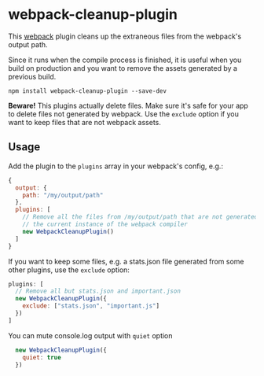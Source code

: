 # webpack-cleanup-plugin

This [webpack](http://webpack.github.io) plugin cleans up the extraneous files
from the webpack's output path.

Since it runs when the compile process is finished, it is useful when you build
on production and you want to remove the assets generated by a previous build.

```
npm install webpack-cleanup-plugin --save-dev
```

**Beware!** This plugins actually delete files. Make sure it's safe for your app
to delete files not generated by webpack. Use the `exclude` option if you want to
keep files that are not webpack assets.


## Usage

Add the plugin to the `plugins` array in your webpack's config, e.g.:

```js
{
  output: {
    path: "/my/output/path"
  },
  plugins: [
    // Remove all the files from /my/output/path that are not generated by the
    // the current instance of the webpack compiler
    new WebpackCleanupPlugin()
  ]
}
```

If you want to keep some files, e.g. a stats.json file generated from some other
plugins, use the `exclude` option:

```js
plugins: [
  // Remove all but stats.json and important.json
  new WebpackCleanupPlugin({
    exclude: ["stats.json", "important.js"]
  })
]
```

You can mute console.log output with `quiet` option

```js
  new WebpackCleanupPlugin({
    quiet: true
  })
```
